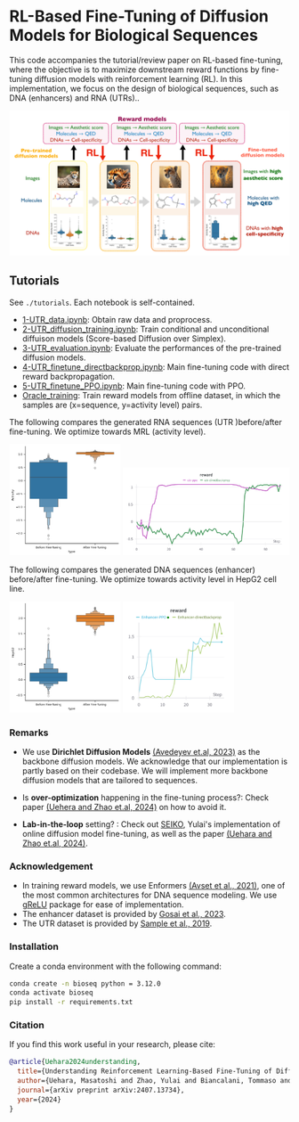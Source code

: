 # RL-Based Fine-Tuning of Diffusion Models for Biological Sequences  

This code accompanies the tutorial/review paper on RL-based fine-tuning, where the objective is to maximize downstream reward functions by fine-tuning diffusion models with reinforcement learning (RL). In this implementation, we focus on the design of biological sequences, such as DNA (enhancers) and RNA (UTRs)..

![Summary](./media/summary.png)

## Tutorials

See ```./tutorials```. Each notebook is self-contained.

* [1-UTR_data.ipynb](tutorials/UTR/1-UTR_data.ipynb): Obtain raw data and proprocess.
* [2-UTR_diffusion_training.ipynb](tutorials/UTR/2-UTR_diffusion_training.ipynb): Train conditional and unconditional diffuison models (Score-based Diffusion over Simplex).
* [3-UTR_evaluation.ipynb](tutorials/UTR/3-UTR_evaluation.ipynb): Evaluate the performances of the pre-trained diffusion models.
* [4-UTR_finetune_directbackprop.ipynb](tutorials/UTR/4-UTR_finetune_directbackprop.ipynb): Main fine-tuning code with direct reward backpropagation.  
* [5-UTR_finetune_PPO.ipynb](tutorials//UTR/5-UTR_finetune_PPO.ipynb):  Main fine-tuning code with PPO.  
* [Oracle_training](tutorials/UTR/UTR_oracle_training.ipynb): Train reward models from offline dataset, in which the samples are (x=sequence, y=activity level) pairs.

The following compares the generated RNA sequences (UTR )before/after fine-tuning. We optimize towards MRL (activity level).  

<img src= "./media/RNA_output_high_finetune.png" alt="RNA output" width="200"> <img src= "./media/chat_UTR.png" alt="Chat UTR" width="300">

The following compares the generated DNA sequences (enhancer) before/after fine-tuning. We optimize towards activity level in HepG2 cell line.  

<img src= "./media/DNA_output_high_finetune.png"  width="200"> <img src= "./media/chat_Enhancer.png" width="200">

### Remarks  

* We use **Dirichlet Diffusion Models** [(Avedeyev et.al, 2023)](https://arxiv.org/abs/2305.10699) as the backbone diffusion models. We acknowledge that our implementation is partly based on their codebase. We will implement more backbone diffusion models that are tailored to sequences.

* Is **over-optimization** happening in the fine-tuning process?: Check paper [(Uehera and Zhao et.al, 2024)](https://arxiv.org/abs/2405.19673) on how to avoid it.

* **Lab-in-the-loop** setting? : Check out [SEIKO](https://github.com/zhaoyl18/SEIKO), Yulai's implementation of online diffusion model fine-tuning, as well as the paper [(Uehara and Zhao et.al, 2024)](https://arxiv.org/abs/2402.16359).

### Acknowledgement

* In training reward models, we use Enformers [(Avset et al., 2021)](https://www.nature.com/articles/s41592-021-01252-x), one of the most common architectures for DNA sequence modeling. We use [gReLU](https://github.com/Genentech/gReLU) package for ease of implementation.  
* The enhancer dataset is provided by [Gosai et al., 2023](https://www.biorxiv.org/content/10.1101/2023.08.08.552077v1).
* The UTR dataset is provided by [Sample et al., 2019](https://www.ncbi.nlm.nih.gov/geo/query/acc.cgi?acc=GSE114002).

### Installation  

Create a conda environment with the following command:

```bash
conda create -n bioseq python = 3.12.0
conda activate bioseq
pip install -r requirements.txt
```

### Citation

If you find this work useful in your research, please cite:

```bibtex
@article{Uehara2024understanding,
  title={Understanding Reinforcement Learning-Based Fine-Tuning of Diffusion Models: A Tutorial and Review},
  author={Uehara, Masatoshi and Zhao, Yulai and Biancalani, Tommaso and Levine, Sergey},
  journal={arXiv preprint arXiv:2407.13734},
  year={2024}
}
```
